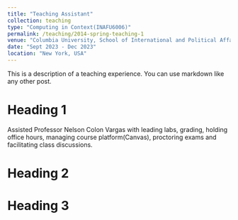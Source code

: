 ```yaml
---
title: "Teaching Assistant"
collection: teaching
type: "Computing in Context(INAFU6006)"
permalink: /teaching/2014-spring-teaching-1
venue: "Columbia University, School of International and Political Affairs"
date: "Sept 2023 - Dec 2023"
location: "New York, USA"
---
```


This is a description of a teaching experience. You can use markdown like any other post.

Heading 1
======
Assisted Professor Nelson Colon Vargas with leading labs, grading, holding office hours, managing course platform(Canvas), proctoring exams and facilitating class discussions.

Heading 2
======

Heading 3
======
